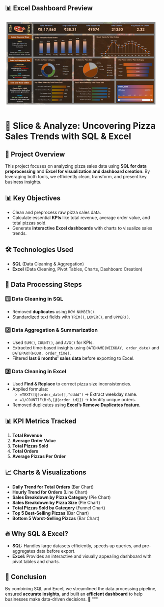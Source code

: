 ## 📊 Excel Dashboard Preview  
![Pizza Sales Dashboard](dashboard.png)
# 🍕 Slice & Analyze: Uncovering Pizza Sales Trends with SQL & Excel

## 📌 Project Overview

This project focuses on analyzing pizza sales data using **SQL for data preprocessing** and **Excel for visualization and dashboard creation**. By leveraging both tools, we efficiently clean, transform, and present key business insights.

## 📊 Key Objectives

- Clean and preprocess raw pizza sales data.
- Calculate essential **KPIs** like total revenue, average order value, and total pizzas sold.
- Generate **interactive Excel dashboards** with charts to visualize sales trends.

## 🛠️ Technologies Used

- **SQL** (Data Cleaning & Aggregation)
- **Excel** (Data Cleaning, Pivot Tables, Charts, Dashboard Creation)

## 📂 Data Processing Steps

### **1️⃣ Data Cleaning in SQL**

- Removed **duplicates** using `ROW_NUMBER()`.
- Standardized text fields with `TRIM()`, `LOWER()`, and `UPPER()`.

### **2️⃣ Data Aggregation & Summarization**

- Used `SUM()`, `COUNT()`, and `AVG()` for KPIs.
- Extracted time-based insights using `DATENAME(WEEKDAY, order_date)` and `DATEPART(HOUR, order_time)`.
- Filtered **last 6 months' sales data** before exporting to Excel.

### **3️⃣ Data Cleaning in Excel**

- Used **Find & Replace** to correct pizza size inconsistencies.
- Applied formulas:
  - `=TEXT([@[order_date]],"dddd")` → Extract weekday name.
  - `=1/COUNTIF(B:B,[@[order_id]])` → Identify unique orders.
- Removed duplicates using **Excel’s Remove Duplicates feature**.

## 📊 KPI Metrics Tracked

1. **Total Revenue**
2. **Average Order Value**
3. **Total Pizzas Sold**
4. **Total Orders**
5. **Average Pizzas Per Order**

## 📈 Charts & Visualizations

- **Daily Trend for Total Orders** (Bar Chart)
- **Hourly Trend for Orders** (Line Chart)
- **Sales Breakdown by Pizza Category** (Pie Chart)
- **Sales Breakdown by Pizza Size** (Pie Chart)
- **Total Pizzas Sold by Category** (Funnel Chart)
- **Top 5 Best-Selling Pizzas** (Bar Chart)
- **Bottom 5 Worst-Selling Pizzas** (Bar Chart)

## 🔥 Why SQL & Excel?

- **SQL:** Handles large datasets efficiently, speeds up queries, and pre-aggregates data before export.
- **Excel:** Provides an interactive and visually appealing dashboard with pivot tables and charts.

## 📌 Conclusion

By combining SQL and Excel, we streamlined the data processing pipeline, ensured **accurate insights**, and built an **efficient dashboard** to help businesses make data-driven decisions. 🚀
"""
